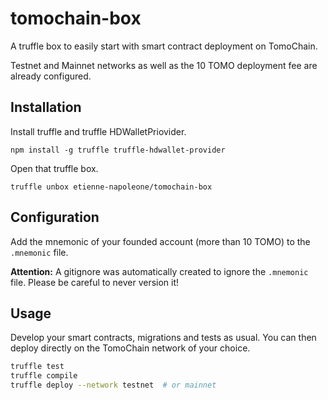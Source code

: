 # tomochain-box

A truffle box to easily start with smart contract deployment on TomoChain.

Testnet and Mainnet networks as well as the 10 TOMO deployment fee are already configured.

## Installation

Install truffle and truffle HDWalletPriovider.

```
npm install -g truffle truffle-hdwallet-provider
```

Open that truffle box.

```
truffle unbox etienne-napoleone/tomochain-box
```

## Configuration

Add the mnemonic of your founded account (more than 10 TOMO) to the `.mnemonic` file.

**Attention:** A gitignore was automatically created to ignore the `.mnemonic` file.
Please be careful to never version it!

## Usage

Develop your smart contracts, migrations and tests as usual.
You can then deploy directly on the TomoChain network of your choice.

```bash
truffle test
truffle compile
truffle deploy --network testnet  # or mainnet
```
